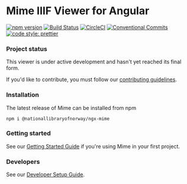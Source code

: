 # Mime IIIF Viewer for Angular

[![npm version](https://badge.fury.io/js/%40nationallibraryofnorway%2Fngx-mime.svg)](https://badge.fury.io/js/%40nationallibraryofnorway%2Fngx-mime)
[![Build Status](https://travis-ci.org/NationalLibraryOfNorway/ngx-mime.svg?branch=master)](https://travis-ci.org/NationalLibraryOfNorway/ngx-mime)
[![CircleCI](https://circleci.com/gh/NationalLibraryOfNorway/ngx-mime.svg?style=svg)](https://circleci.com/gh/NationalLibraryOfNorway/ngx-mime)
[![Conventional Commits](https://img.shields.io/badge/Conventional%20Commits-1.0.0-yellow.svg)](https://conventionalcommits.org)
[![code style: prettier](https://img.shields.io/badge/code_style-prettier-ff69b4.svg?style=flat-square)](https://github.com/prettier/prettier)

### Project status

This viewer is under active development and hasn't yet reached its final form.

If you'd like to contribute, you must follow our [contributing guidelines](https://github.com/NationalLibraryOfNorway/ngx-mime/blob/master/CONTRIBUTING.md).

### Installation

The latest release of Mime can be installed from npm

`npm i @nationallibraryofnorway/ngx-mime`

### Getting started

See our [Getting Started Guide](https://github.com/NationalLibraryOfNorway/ngx-mime/wiki/Getting-Started)
if you're using Mime in your first project.

### Developers

See our [Developer Setup Guide](https://github.com/NationalLibraryOfNorway/ngx-mime/wiki/Developer-Setup).
